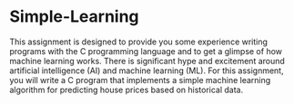 # Simple-Learning
This assignment is designed to provide you some experience writing programs with the C programming language and to get a glimpse of how machine learning works. There is significant hype and excitement around artificial intelligence (AI) and machine learning (ML). For this assignment, you will write a C program that implements a simple machine learning algorithm for predicting house prices based on historical data.
